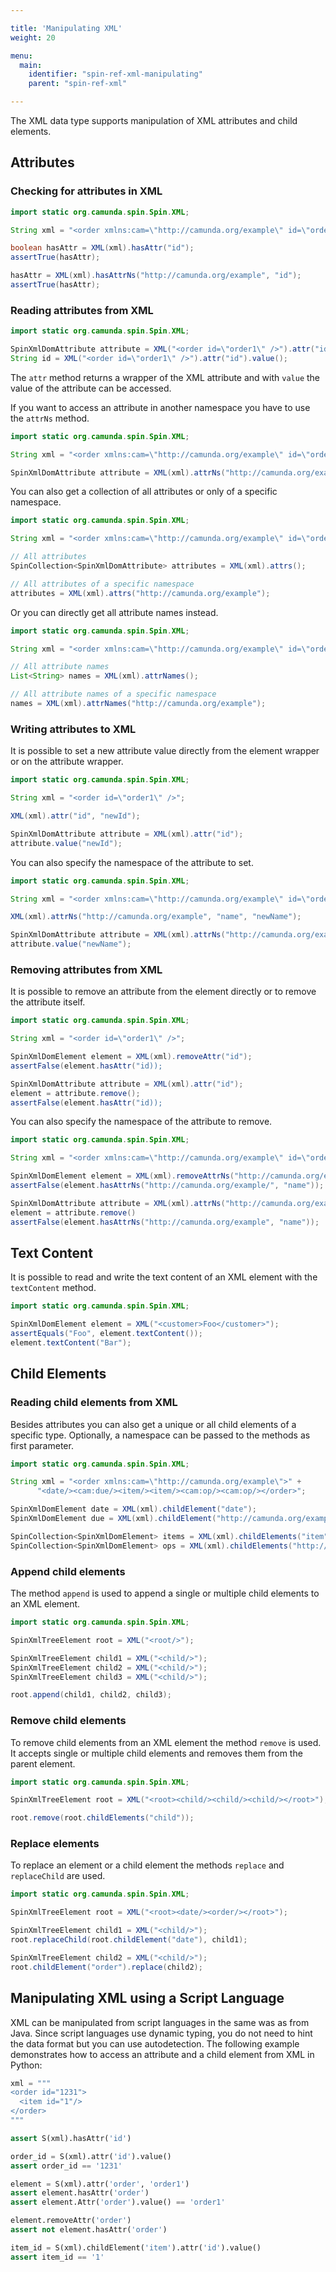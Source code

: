 ```yaml
---

title: 'Manipulating XML'
weight: 20

menu:
  main:
    identifier: "spin-ref-xml-manipulating"
    parent: "spin-ref-xml"

---
```


The XML data type supports manipulation of XML attributes and child elements.

## Attributes

### Checking for attributes in XML

```java
import static org.camunda.spin.Spin.XML;

String xml = "<order xmlns:cam=\"http://camunda.org/example\" id=\"order1\" cam:name=\"name\" />";

boolean hasAttr = XML(xml).hasAttr("id");
assertTrue(hasAttr);

hasAttr = XML(xml).hasAttrNs("http://camunda.org/example", "id");
assertTrue(hasAttr);
```

### Reading attributes from XML

```java
import static org.camunda.spin.Spin.XML;

SpinXmlDomAttribute attribute = XML("<order id=\"order1\" />").attr("id");
String id = XML("<order id=\"order1\" />").attr("id").value();
```

The `attr` method returns a wrapper of the XML attribute and with `value` the value of the attribute can be accessed.

If you want to access an attribute in another namespace you have to use the `attrNs` method.

```java
import static org.camunda.spin.Spin.XML;

String xml = "<order xmlns:cam=\"http://camunda.org/example\" id=\"order1\" cam:name=\"order1\" />";

SpinXmlDomAttribute attribute = XML(xml).attrNs("http://camunda.org/example", "name");
```

You can also get a collection of all attributes or only of a specific namespace.

```java
import static org.camunda.spin.Spin.XML;

String xml = "<order xmlns:cam=\"http://camunda.org/example\" id=\"order1\" cam:name=\"order1\" />";

// All attributes
SpinCollection<SpinXmlDomAttribute> attributes = XML(xml).attrs();

// All attributes of a specific namespace
attributes = XML(xml).attrs("http://camunda.org/example");
```

Or you can directly get all attribute names instead.

```java
import static org.camunda.spin.Spin.XML;

String xml = "<order xmlns:cam=\"http://camunda.org/example\" id=\"order1\" cam:name=\"order1\" />";

// All attribute names
List<String> names = XML(xml).attrNames();

// All attribute names of a specific namespace
names = XML(xml).attrNames("http://camunda.org/example");
```


### Writing attributes to XML

It is possible to set a new attribute value directly from the element wrapper or on the attribute wrapper.

```java
import static org.camunda.spin.Spin.XML;

String xml = "<order id=\"order1\" />";

XML(xml).attr("id", "newId");

SpinXmlDomAttribute attribute = XML(xml).attr("id");
attribute.value("newId");
```

You can also specify the namespace of the attribute to set.

```java
import static org.camunda.spin.Spin.XML;

String xml = "<order xmlns:cam=\"http://camunda.org/example\" id=\"order1\" cam:name=\"name\" />";

XML(xml).attrNs("http://camunda.org/example", "name", "newName");

SpinXmlDomAttribute attribute = XML(xml).attrNs("http://camunda.org/example", "name");
attribute.value("newName");
```

### Removing attributes from XML

It is possible to remove an attribute from the element directly or to remove the attribute itself.

```java
import static org.camunda.spin.Spin.XML;

String xml = "<order id=\"order1\" />";

SpinXmlDomElement element = XML(xml).removeAttr("id");
assertFalse(element.hasAttr("id));

SpinXmlDomAttribute attribute = XML(xml).attr("id");
element = attribute.remove();
assertFalse(element.hasAttr("id));
```

You can also specify the namespace of the attribute to remove.

```java
import static org.camunda.spin.Spin.XML;

String xml = "<order xmlns:cam=\"http://camunda.org/example\" id=\"order1\" cam:name=\"name\" />";

SpinXmlDomElement element = XML(xml).removeAttrNs("http://camunda.org/example", "name");
assertFalse(element.hasAttrNs("http://camunda.org/example/", "name"));

SpinXmlDomAttribute attribute = XML(xml).attrNs("http://camunda.org/example", "name");
element = attribute.remove()
assertFalse(element.hasAttrNs("http://camunda.org/example", "name"));
```

## Text Content

It is possible to read and write the text content of an XML element with the `textContent` method.

```java
import static org.camunda.spin.Spin.XML;

SpinXmlDomElement element = XML("<customer>Foo</customer>");
assertEquals("Foo", element.textContent());
element.textContent("Bar");
```


## Child Elements


### Reading child elements from XML

Besides attributes you can also get a unique or all child elements of a specific type. Optionally, a namespace can be passed to the methods as first parameter.

```java
import static org.camunda.spin.Spin.XML;

String xml = "<order xmlns:cam=\"http://camunda.org/example\">" +
      "<date/><cam:due/><item/><item/><cam:op/><cam:op/></order>";

SpinXmlDomElement date = XML(xml).childElement("date");
SpinXmlDomElement due = XML(xml).childElement("http://camunda.org/example", "due");

SpinCollection<SpinXmlDomElement> items = XML(xml).childElements("item");
SpinCollection<SpinXmlDomElement> ops = XML(xml).childElements("http://camunda.org/example", "ops");
```


### Append child elements

The method `append` is used to append a single or multiple child elements to an XML element.

```java
import static org.camunda.spin.Spin.XML;

SpinXmlTreeElement root = XML("<root/>");

SpinXmlTreeElement child1 = XML("<child/>");
SpinXmlTreeElement child2 = XML("<child/>");
SpinXmlTreeElement child3 = XML("<child/>");

root.append(child1, child2, child3);
```

### Remove child elements

To remove child elements from an XML element the method `remove` is used. It accepts single or multiple child elements and removes them from the parent element.

```java
import static org.camunda.spin.Spin.XML;

SpinXmlTreeElement root = XML("<root><child/><child/><child/></root>");

root.remove(root.childElements("child"));
```


### Replace elements

To replace an element or a child element the methods `replace` and `replaceChild` are used.

```java
import static org.camunda.spin.Spin.XML;

SpinXmlTreeElement root = XML("<root><date/><order/></root>");

SpinXmlTreeElement child1 = XML("<child/>");
root.replaceChild(root.childElement("date"), child1);

SpinXmlTreeElement child2 = XML("<child/>");
root.childElement("order").replace(child2);
```


## Manipulating XML using a Script Language

XML can be manipulated from script languages in the same was as from Java. Since script languages use dynamic typing, you do not need to hint the data format but you can use autodetection. The following example demonstrates how to access an attribute and a child element from XML in Python:

```python
xml = """
<order id="1231">
  <item id="1"/>
</order>
"""

assert S(xml).hasAttr('id')

order_id = S(xml).attr('id').value()
assert order_id == '1231'

element = S(xml).attr('order', 'order1')
assert element.hasAttr('order')
assert element.Attr('order').value() == 'order1'

element.removeAttr('order')
assert not element.hasAttr('order')

item_id = S(xml).childElement('item').attr('id').value()
assert item_id == '1'
```
